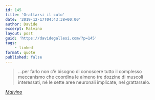 ```yaml
---
id: 145
title: 'Grattarsi il culo'
date: '2019-12-17T04:43:38+00:00'
author: Davide
excerpt: Malvino
layout: post
guid: 'https://davidegallesi.com/?p=145'
tags:
    - linked
format: quote
published: false
---
```


> …per farlo non c’è bisogno di conoscere tutto il complesso meccanismo che coordina le almeno tre dozzine di muscoli interessati, né le sette aree neuronali implicate, nel grattarselo.

<cite>[Malvino](https://malvinodue.blogspot.com/2019/12/blog-post.html)</cite>